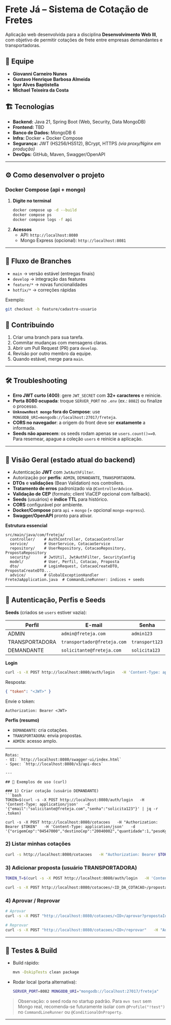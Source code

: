 # Frete Já – Sistema de Cotação de Fretes

Aplicação web desenvolvida para a disciplina **Desenvolvimento Web III**, com objetivo de permitir cotações de frete entre empresas demandantes e transportadoras.

## 👥 Equipe
- **Giovanni Carneiro Nunes**
- **Gustavo Henrique Barbosa Almeida**
- **Igor Alves Baptistella**
- **Michael Teixeira da Costa**

## 🏗️ Tecnologias
- **Backend:** Java 21, Spring Boot (Web, Security, Data MongoDB)
- **Frontend:** TBD
- **Banco de Dados:** MongoDB 6
- **Infra:** Docker + Docker Compose
- **Segurança:** JWT (HS256/HS512), BCrypt, HTTPS *(via proxy/Nginx em produção)*
- **DevOps:** GitHub, Maven, Swagger/OpenAPI

---

## ⚙️ Como desenvolver o projeto

### Docker Compose (api + mongo)
1. **Digite no terminal**
   ```bash
   docker compose up -d --build
   docker compose ps
   docker compose logs -f api
   ```
3. **Acessos**
   - API: `http://localhost:8080`
   - Mongo Express (opcional): `http://localhost:8081`

---

## 🌿 Fluxo de Branches

- `main` → versão estável (entregas finais)  
- `develop` → integração das features  
- `feature/*` → novas funcionalidades  
- `hotfix/*` → correções rápidas  

Exemplo:
```bash
git checkout -b feature/cadastro-usuario
```

## 🔄 Contribuindo

1. Criar uma branch para sua tarefa.  
2. Commitar mudanças com mensagens claras.  
3. Abrir um Pull Request (PR) para `develop`.  
4. Revisão por outro membro da equipe.  
5. Quando estável, merge para `main`.

---

## 🛠️ Troubleshooting

- **Erro JWT curto (400)**: gere `JWT_SECRET` com **32+ caracteres** e reinicie.
- **Porta 8080 ocupada**: troque `SERVER_PORT` no `.env` (ex.: `8082`) ou finalize o processo.
- **`UnknownHost mongo` fora do Compose**: use `MONGODB_URI=mongodb://localhost:27017/freteja`.
- **CORS no navegador**: a origem do front deve ser **exatamente** a informada.
- **Seeds não aparecem**: os seeds rodam apenas se `users.count()==0`.  
  Para resemear, apague a coleção `users` e reinicie a aplicação.

---

## 🧭 Visão Geral (estado atual do backend)

- Autenticação **JWT** com `JwtAuthFilter`.
- Autorização por **perfis**: `ADMIN`, `DEMANDANTE`, `TRANSPORTADORA`.
- **DTOs** e **validações** (Bean Validation) nos controllers.
- **Tratamento de erros** padronizado via `@ControllerAdvice`.
- **Validação de CEP** (formato; client ViaCEP opcional com fallback).
- **Seeds** (usuários) e **índice TTL** para histórico.
- **CORS** configurável por ambiente.
- **Docker/Compose** para `api` + `mongo` (+ opcional `mongo-express`).
- **Swagger/OpenAPI** pronto para ativar.

**Estrutura essencial**
```
src/main/java/com/freteja/
  controller/    # AuthController, CotacaoController
  service/       # UserService, CotacaoService
  repository/    # UserRepository, CotacaoRepository, PropostaRepository
  security/      # JwtUtil, JwtAuthFilter, SecurityConfig
  model/         # User, Perfil, Cotacao, Proposta
  dto/           # LoginRequest, CotacaoCreateDTO, PropostaCreateDTO...
  advice/        # GlobalExceptionHandler
FreteJaApplication.java  # CommandLineRunner: índices + seeds
```

---

## 🔐 Autenticação, Perfis e Seeds

**Seeds** (criados se `users` estiver vazia):

| Perfil           | E-mail                       | Senha          |
|------------------|------------------------------|----------------|
| ADMIN            | `admin@freteja.com`          | `admin123`     |
| TRANSPORTADORA   | `transportador@freteja.com`  | `transport123` |
| DEMANDANTE       | `solicitante@freteja.com`    | `solicita123`  |

**Login**
```bash
curl -s -X POST http://localhost:8080/auth/login   -H 'Content-Type: application/json'   -d '{"email":"admin@freteja.com","senha":"admin123"}'
```
Resposta:
```json
{ "token": "<JWT>" }
```
Envie o token:
```
Authorization: Bearer <JWT>
```

**Perfis (resumo)**
- `DEMANDANTE`: cria cotações.
- `TRANSPORTADORA`: envia propostas.
- `ADMIN`: acesso amplo.

---

```
Rotas:
- UI: `http://localhost:8080/swagger-ui/index.html`
- Spec: `http://localhost:8080/v3/api-docs`

---

## 🧪 Exemplos de uso (curl)

### 1) Criar cotação (usuário DEMANDANTE)
```bash
TOKEN=$(curl -s -X POST http://localhost:8080/auth/login   -H 'Content-Type: application/json'   -d '{"email":"solicitante@freteja.com","senha":"solicita123"}' | jq -r .token)

curl -s -X POST http://localhost:8080/cotacoes   -H "Authorization: Bearer $TOKEN"   -H 'Content-Type: application/json'   -d '{"origemCep":"04547000","destinoCep":"20040002","quantidade":1,"pesoKg":10,"dimensoes":"30x20x15"}'
```

### 2) Listar minhas cotações
```bash
curl -s http://localhost:8080/cotacoes   -H "Authorization: Bearer $TOKEN"
```

### 3) Adicionar proposta (usuário TRANSPORTADORA)
```bash
TOKEN_T=$(curl -s -X POST http://localhost:8080/auth/login   -H 'Content-Type: application/json'   -d '{"email":"transportador@freteja.com","senha":"transport123"}' | jq -r .token)

curl -s -X POST http://localhost:8080/cotacoes/<ID_DA_COTACAO>/propostas   -H "Authorization: Bearer $TOKEN_T"   -H 'Content-Type: application/json'   -d '{"valor":199.90,"prazoEntregaDias":"3","observacoes":"Retirada amanhã"}'
```

### 4) Aprovar / Reprovar
```bash
# Aprovar
curl -s -X POST "http://localhost:8080/cotacoes/<ID>/aprovar?propostaId=<ID_PROP>"   -H "Authorization: Bearer $TOKEN"

# Reprovar
curl -s -X POST "http://localhost:8080/cotacoes/<ID>/reprovar"   -H "Authorization: Bearer $TOKEN"
```

---

## 🧪 Testes & Build

- Build rápido:
  ```bash
  mvn -DskipTests clean package
  ```
- Rodar local (porta alternativa):
  ```bash
  SERVER_PORT=8082 MONGODB_URI="mongodb://localhost:27017/freteja"   JWT_SECRET="<já sabe rs>" CORS_ALLOWED_ORIGINS="http://localhost"   mvn -DskipTests spring-boot:run
  ```

> Observação: o seed roda no startup padrão. Para `mvn test` sem Mongo real, recomenda-se futuramente isolar com `@Profile("!test")` no `CommandLineRunner` ou `@ConditionalOnProperty`.

---
